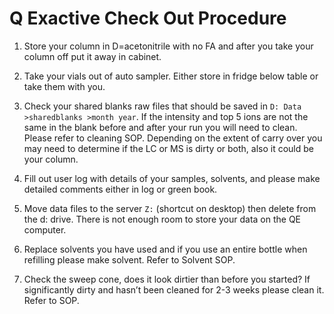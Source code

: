 # Q Exactive Check Out Procedure

1. Store your column in D=acetonitrile with no FA and after you take your column off put it away in cabinet.

2. Take your vials out of auto sampler. Either store in fridge below table or take them with you.

3. Check your shared blanks raw files that should be saved in `D: Data >sharedblanks >month year`. If the intensity and top 5 ions are not the same in the blank before and after your run you will need to clean.  Please refer to cleaning SOP. Depending on the extent of carry over you may need to determine if the LC or MS is dirty or both, also it could be your column. 

4. Fill out user log with details of your samples, solvents, and please make detailed comments either in log or green book. 

5. Move data files to the server `Z:` (shortcut on desktop) then delete from the d: drive. There is not enough room to store your data on the QE computer. 

6. Replace solvents you have used and if you use an entire bottle when refilling please make solvent. Refer to Solvent SOP.

7. Check the sweep cone, does it look dirtier than before you started? If significantly dirty and hasn’t been cleaned for 2-3 weeks please clean it. Refer to SOP. 
